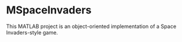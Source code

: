 # MSpaceInvaders
This MATLAB project is an object-oriented implementation of a Space Invaders-style game.
